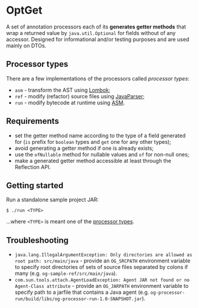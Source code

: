 # OptGet
A set of annotation processors each of its **generates getter methods**  that wrap a returned value by `java.util.Optional` for fields without of any accessor. Designed for informational and/or testing purposes and are used mainly on DTOs.

## Processor types
There are a few implementations of the processors called _processor types_:
* `asm` - transform the AST using [Lombok](https://projectlombok.org/);
* `ref` - modify (refactor) source files using [JavaParser](https://javaparser.org/);
* `run` - modify bytecode at runtime using [ASM](https://asm.ow2.io/).

## Requirements
* set the getter method name according to the type of a field generated for (`is` prefix for `boolean` types and `get` one for any other types);
* avoid generating a getter method if one is already exists;
* use the `ofNullable` method for nullable values and `of` for non-null ones;
* make a generated getter method accessible at least through the Reflection API.

## Getting started

Run a standalone sample project JAR:

```
$ ./run <TYPE>
```

...where `<TYPE>` is meant one of the [processor types](#processor-types).

## Troubleshooting
* `java.lang.IllegalArgumentException: Only directories are allowed as root path: src/main/java` - provide an `OG_SRCPATH` environment variable to specify root directories of sets of source files separated by colons if many (e.g. `og-sample-ref/src/main/java`).
* `com.sun.tools.attach.AgentLoadException: Agent JAR not found or no Agent-Class attribute` - provide an `OG_JARPATH` environment variable to specify path to a jarfile that contains a Java agent (e.g. `og-processor-run/build/libs/og-processor-run-1.0-SNAPSHOT.jar`).
